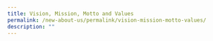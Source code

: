 ```yaml
---
title: Vision, Mission, Motto and Values
permalink: /new-about-us/permalink/vision-mission-motto-values/
description: ""
---
```


